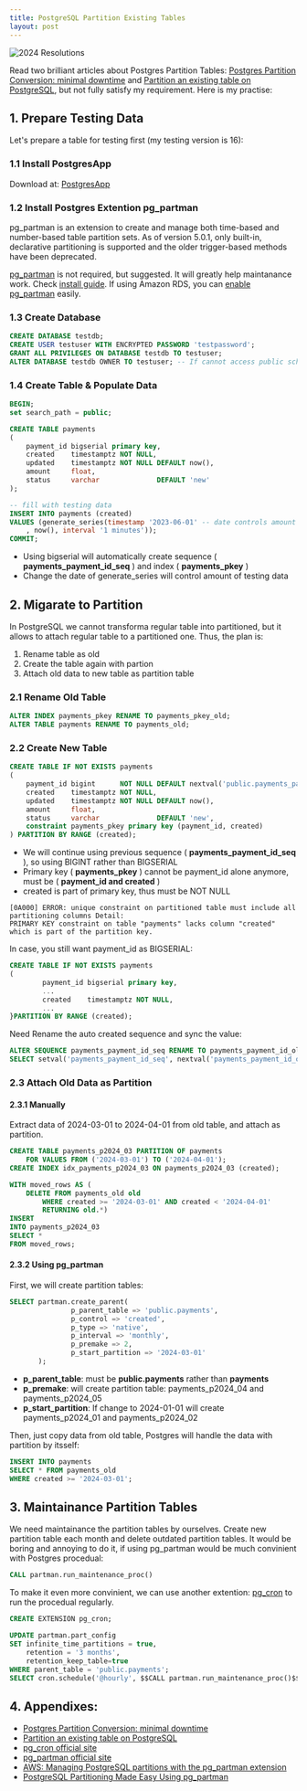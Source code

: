 ```yaml
---
title: PostgreSQL Partition Existing Tables
layout: post
---
```


![2024 Resolutions](http://villim.github.io/img/2024/postgresql.jpg)

Read two brilliant articles about Postgres Partition Tables:  [Postgres Partition Conversion: minimal downtime](https://www.kylehailey.com/post/postgres-partition-conversion-minimal-downtime) and  [Partition an existing table on PostgreSQL](https://rodoq.medium.com/partition-an-existing-table-on-postgresql-480b84582e8d), but not fully satisfy my requirement.  Here is my practise:

## 1. Prepare Testing Data

Let's prepare a table for testing first (my testing version is 16):

### 1.1 Install PostgresApp

Download at: [PostgresApp](https://postgresapp.com/)

### 1.2 Install Postgres Extention pg_partman

pg_partman is an extension to create and manage both time-based and number-based table partition sets. As of version 5.0.1, only built-in, declarative partitioning is supported and the older trigger-based methods have been deprecated.

[pg_partman](https://github.com/pgpartman/pg_partman?tab=readme-ov-file#installation) is not required, but suggested. It will greatly help maintanance work.  Check [install guide](https://github.com/pgpartman/pg_partman?tab=readme-ov-file#installation). If using Amazon RDS, you can [enable pg_partman](https://docs.aws.amazon.com/AmazonRDS/latest/UserGuide/PostgreSQL_Partitions.html) easily.

### 1.3 Create Database

```sql
CREATE DATABASE testdb;
CREATE USER testuser WITH ENCRYPTED PASSWORD 'testpassword';
GRANT ALL PRIVILEGES ON DATABASE testdb TO testuser; 
ALTER DATABASE testdb OWNER TO testuser; -- If cannot access public schema
```

### 1.4 Create Table & Populate Data

```sql
BEGIN;
set search_path = public;

CREATE TABLE payments
(
    payment_id bigserial primary key,
    created    timestamptz NOT NULL,
    updated    timestamptz NOT NULL DEFAULT now(),
    amount     float,
    status     varchar              DEFAULT 'new'
);

-- fill with testing data
INSERT INTO payments (created)
VALUES (generate_series(timestamp '2023-06-01' -- date controls amount
    , now(), interval '1 minutes'));
COMMIT;
```

* Using bigserial will automatically create sequence ( **payments_payment_id_seq** ) and index ( **payments_pkey** )
* Change the date of generate_series will control amount of testing data



## 2. Migarate to Partition 

In PostgreSQL we cannot transforma regular table into partitioned, but it allows to attach regular table to a partitioned one. Thus, the plan is:

1. Rename table as old
2. Create the table again with partion
3. Attach old data to new table as partition table

### 2.1 Rename Old Table

```sql
ALTER INDEX payments_pkey RENAME TO payments_pkey_old;
ALTER TABLE payments RENAME TO payments_old;

```

### 2.2 Create New Table

```sql
CREATE TABLE IF NOT EXISTS payments
(
    payment_id bigint      NOT NULL DEFAULT nextval('public.payments_payment_id_seq'::regclass),
    created    timestamptz NOT NULL,
    updated    timestamptz NOT NULL DEFAULT now(),
    amount     float,
    status     varchar              DEFAULT 'new',
    constraint payments_pkey primary key (payment_id, created)
) PARTITION BY RANGE (created);

```

* We will continue using previous sequence ( **payments_payment_id_seq** ), so using BIGINT rather than BIGSERIAL
* Primary key ( **payments_pkey** ) cannot be payment_id alone anymore, must be ( **payment_id and created** )
* created is part of primary key, thus must be NOT NULL

```
[0A000] ERROR: unique constraint on partitioned table must include all partitioning columns Detail:
PRIMARY KEY constraint on table "payments" lacks column "created" which is part of the partition key.
```

In case, you still want payment_id as BIGSERIAL:

```sql
CREATE TABLE IF NOT EXISTS payments
(
        payment_id bigserial primary key,
        ...
        created    timestamptz NOT NULL,
        ...
}PARTITION BY RANGE (created);
```
Need Rename the auto created sequence and sync the value:

```sql
ALTER SEQUENCE payments_payment_id_seq RENAME TO payments_payment_id_old_seq; -- before create partition table 
SELECT setval('payments_payment_id_seq', nextval('payments_payment_id_old_seq'), true);
```


### 2.3 Attach Old Data as Partition

#### 2.3.1 Manually 

Extract data of 2024-03-01 to 2024-04-01 from old table, and attach as partition.

```sql
CREATE TABLE payments_p2024_03 PARTITION OF payments
    FOR VALUES FROM ('2024-03-01') TO ('2024-04-01');
CREATE INDEX idx_payments_p2024_03 ON payments_p2024_03 (created);

WITH moved_rows AS (
    DELETE FROM payments_old old
        WHERE created >= '2024-03-01' AND created < '2024-04-01'
        RETURNING old.*)
INSERT
INTO payments_p2024_03
SELECT *
FROM moved_rows;
```

#### 2.3.2 Using pg_partman

First, we will create partition tables:

```sql
SELECT partman.create_parent(
               p_parent_table => 'public.payments',
               p_control => 'created',
               p_type => 'native',
               p_interval => 'monthly',
               p_premake => 2,
               p_start_partition => '2024-03-01'
       );
```

* **p_parent_table**: must be **public.payments** rather than **payments**
* **p_premake**: will create partition table: payments_p2024_04 and payments_p2024_05
* **p_start_partition**: If change to 2024-01-01 will create payments_p2024_01 and payments_p2024_02

Then, just copy data from old table, Postgres will handle the data with partition by itsself:

```sql
INSERT INTO payments
SELECT * FROM payments_old
WHERE created >= '2024-03-01';
```

## 3. Maintainance Partition Tables

We need maintainance the partition tables by ourselves. Create new partition table each month and delete outdated partition tables. It would be boring and annoying to do it, if using pg_partman would be much convinient with Postgres procedual:

```sql
CALL partman.run_maintenance_proc()
```

To make it even more convinient, we can use another extention: [pg_cron](https://github.com/citusdata/pg_cron?tab=readme-ov-file#installing-pg_cron) to run the procedual regularly.

```sql
CREATE EXTENSION pg_cron;

UPDATE partman.part_config 
SET infinite_time_partitions = true,
    retention = '3 months', 
    retention_keep_table=true 
WHERE parent_table = 'public.payments';
SELECT cron.schedule('@hourly', $$CALL partman.run_maintenance_proc()$$);
```

## 4. Appendixes:

* [Postgres Partition Conversion: minimal downtime](https://www.kylehailey.com/post/postgres-partition-conversion-minimal-downtime)
* [Partition an existing table on PostgreSQL](https://rodoq.medium.com/partition-an-existing-table-on-postgresql-480b84582e8d)
* [pg_cron official site](https://github.com/citusdata/pg_cron?tab=readme-ov-file#what-is-pg_cron)
* [pg_partman official site](https://github.com/pgpartman/pg_partman?tab=readme-ov-file#postgresql-partition-manager)
* [AWS: Managing PostgreSQL partitions with the pg_partman extension](https://docs.aws.amazon.com/AmazonRDS/latest/UserGuide/PostgreSQL_Partitions.html)
* [PostgreSQL Partitioning Made Easy Using pg_partman](https://www.percona.com/blog/postgresql-partitioning-made-easy-using-pg_partman-timebased/)





